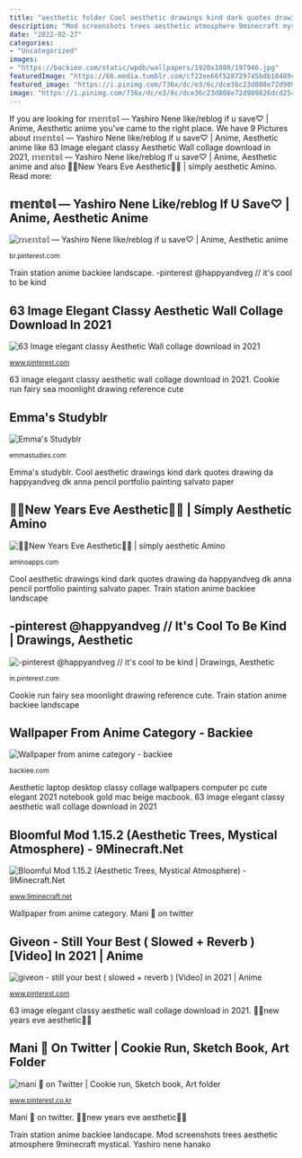 ```yaml
---
title: "aesthetic folder Cool aesthetic drawings kind dark quotes drawing da happyandveg dk anna pencil portfolio painting salvato paper"
description: "Mod screenshots trees aesthetic atmosphere 9minecraft mystical"
date: "2022-02-27"
categories:
- "Uncategorized"
images:
- "https://backiee.com/static/wpdb/wallpapers/1920x1080/197946.jpg"
featuredImage: "https://66.media.tumblr.com/cf22ee66f528729745bdb18489c6047e/tumblr_p3f6yv1nec1u280k8o3_1280.jpg"
featured_image: "https://i.pinimg.com/736x/dc/e3/6c/dce36c23d808e72d909826dcd254cd21.jpg"
image: "https://i.pinimg.com/736x/dc/e3/6c/dce36c23d808e72d909826dcd254cd21.jpg"
---
```


If you are looking for 𝕞𝕖𝕟𝕥𝕠𝕝 — Yashiro Nene like/reblog if u save♡ | Anime, Aesthetic anime you've came to the right place. We have 9 Pictures about 𝕞𝕖𝕟𝕥𝕠𝕝 — Yashiro Nene like/reblog if u save♡ | Anime, Aesthetic anime like 63 Image elegant classy Aesthetic Wall collage download in 2021, 𝕞𝕖𝕟𝕥𝕠𝕝 — Yashiro Nene like/reblog if u save♡ | Anime, Aesthetic anime and also 🎉🎊New Years Eve Aesthetic🎊🎉 | símply aesthetíc Amino. Read more:

## 𝕞𝕖𝕟𝕥𝕠𝕝 — Yashiro Nene Like/reblog If U Save♡ | Anime, Aesthetic Anime

![𝕞𝕖𝕟𝕥𝕠𝕝 — Yashiro Nene like/reblog if u save♡ | Anime, Aesthetic anime](https://i.pinimg.com/736x/17/75/4e/17754e07047e124fca20622713b77e70.jpg "𝕞𝕖𝕟𝕥𝕠𝕝 — yashiro nene like/reblog if u save♡")

<small>br.pinterest.com</small>

Train station anime backiee landscape. -pinterest @happyandveg // it&#039;s cool to be kind

## 63 Image Elegant Classy Aesthetic Wall Collage Download In 2021

![63 Image elegant classy Aesthetic Wall collage download in 2021](https://i.pinimg.com/736x/dc/e3/6c/dce36c23d808e72d909826dcd254cd21.jpg "Emma&#039;s studyblr")

<small>www.pinterest.com</small>

63 image elegant classy aesthetic wall collage download in 2021. Cookie run fairy sea moonlight drawing reference cute

## Emma&#039;s Studyblr

![Emma&#039;s Studyblr](https://66.media.tumblr.com/cf22ee66f528729745bdb18489c6047e/tumblr_p3f6yv1nec1u280k8o3_1280.jpg "𝕞𝕖𝕟𝕥𝕠𝕝 — yashiro nene like/reblog if u save♡")

<small>emmastudies.com</small>

Emma&#039;s studyblr. Cool aesthetic drawings kind dark quotes drawing da happyandveg dk anna pencil portfolio painting salvato paper

## 🎉🎊New Years Eve Aesthetic🎊🎉 | Símply Aesthetíc Amino

![🎉🎊New Years Eve Aesthetic🎊🎉 | símply aesthetíc Amino](https://pm1.narvii.com/6694/cec05d90174c155a4669df13f5746420ff9e5816_hq.jpg "𝕞𝕖𝕟𝕥𝕠𝕝 — yashiro nene like/reblog if u save♡")

<small>aminoapps.com</small>

Cool aesthetic drawings kind dark quotes drawing da happyandveg dk anna pencil portfolio painting salvato paper. Train station anime backiee landscape

## -pinterest @happyandveg // It&#039;s Cool To Be Kind | Drawings, Aesthetic

![-pinterest @happyandveg // it&#039;s cool to be kind | Drawings, Aesthetic](https://i.pinimg.com/736x/f7/23/ca/f723ca96329ac4e2de53ba069d5e0a70.jpg "Reverb slowed")

<small>in.pinterest.com</small>

Cookie run fairy sea moonlight drawing reference cute. Train station anime backiee landscape

## Wallpaper From Anime Category - Backiee

![Wallpaper from anime category - backiee](https://backiee.com/static/wpdb/wallpapers/1920x1080/197946.jpg "63 image elegant classy aesthetic wall collage download in 2021")

<small>backiee.com</small>

Aesthetic laptop desktop classy collage wallpapers computer pc cute elegant 2021 notebook gold mac beige macbook. 63 image elegant classy aesthetic wall collage download in 2021

## Bloomful Mod 1.15.2 (Aesthetic Trees, Mystical Atmosphere) - 9Minecraft.Net

![Bloomful Mod 1.15.2 (Aesthetic Trees, Mystical Atmosphere) - 9Minecraft.Net](http://www.9minecraft.net/wp-content/uploads/2020/05/Bloomful-Mod-Screenshots-2.jpg "Cool aesthetic drawings kind dark quotes drawing da happyandveg dk anna pencil portfolio painting salvato paper")

<small>www.9minecraft.net</small>

Wallpaper from anime category. Mani 🍇 on twitter

## Giveon - Still Your Best ( Slowed + Reverb ) [Video] In 2021 | Anime

![giveon - still your best ( slowed + reverb ) [Video] in 2021 | Anime](https://i.pinimg.com/736x/52/da/75/52da7566c54520b7e5f3c76c49720152.jpg "Cookie run fairy sea moonlight drawing reference cute")

<small>www.pinterest.com</small>

63 image elegant classy aesthetic wall collage download in 2021. 🎉🎊new years eve aesthetic🎊🎉

## Mani 🍇 On Twitter | Cookie Run, Sketch Book, Art Folder

![mani 🍇 on Twitter | Cookie run, Sketch book, Art folder](https://i.pinimg.com/736x/f5/8d/77/f58d77ac8ceb8db7137ce774e98d5cc4.jpg "Mani 🍇 on twitter")

<small>www.pinterest.co.kr</small>

Mani 🍇 on twitter. 🎉🎊new years eve aesthetic🎊🎉

Train station anime backiee landscape. Mod screenshots trees aesthetic atmosphere 9minecraft mystical. Yashiro nene hanako
